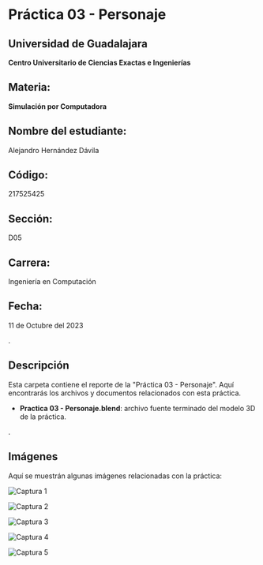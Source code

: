 # Práctica 03 - Personaje

## Universidad de Guadalajara 
**Centro Universitario de Ciencias Exactas e Ingenierías**

## Materia:
**Simulación por Computadora**

## Nombre del estudiante:
   Alejandro Hernández Dávila

## Código:
   217525425

## Sección:
   D05

## Carrera: 
   Ingeniería en Computación

## Fecha: 
   11 de Octubre del 2023

.
  
## Descripción
Esta carpeta contiene el reporte de la "Práctica 03 - Personaje". Aquí encontrarás los archivos y documentos relacionados con esta práctica.

- **Practica 03 - Personaje.blend**: archivo fuente terminado del modelo 3D de la práctica.

.

## **Imágenes**

Aquí se muestrán algunas imágenes relacionadas con la práctica:

![Captura 1](https://github.com/AlexHD220/Simulacion_por_Computadora_-_Alejandro_Hernandez/assets/142282445/ce04575c-819d-4c09-a629-4b8cb6f54833)

![Captura 2](https://github.com/AlexHD220/Simulacion_por_Computadora_-_Alejandro_Hernandez/assets/142282445/b226fe6b-7e17-483f-8c2f-e58b4ca3bae1)

![Captura 3](https://github.com/AlexHD220/Simulacion_por_Computadora_-_Alejandro_Hernandez/assets/142282445/f1b1002c-18eb-4933-873b-85293eea4398)

![Captura 4](https://github.com/AlexHD220/Simulacion_por_Computadora_-_Alejandro_Hernandez/assets/142282445/008c0b09-f2e4-4dca-aaec-95e43378097d)

![Captura 5](https://github.com/AlexHD220/Simulacion_por_Computadora_-_Alejandro_Hernandez/assets/142282445/a2af872c-4cf2-4f04-b9b6-9987fbd78d7d)


